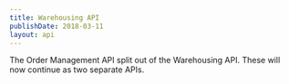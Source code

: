 ```yaml
---
title: Warehousing API
publishDate: 2018-03-11
layout: api
---
```


The Order Management API split out of the Warehousing API. These will now
continue as two separate APIs.
